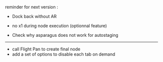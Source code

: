 reminder for next version : 


* Dock back without AR
* no x1 during node execution (optionnal feature)

* Check why asparagus does not work for autostaging

---------------------

* call Flight Pan to create final node 
* add a set of options to disable each tab on demand

